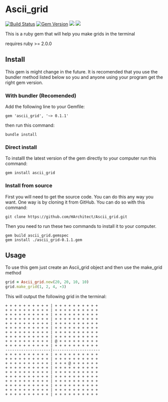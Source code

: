 # Ascii_grid

[![Build Status](https://travis-ci.org/HArchitect/Ascii_grid.svg?branch=master)](https://travis-ci.org/HArchitect/Ascii_grid)
[![Gem Version](https://badge.fury.io/rb/ascii_grid.svg)](https://badge.fury.io/rb/ascii_grid)
![](https://ruby-gem-downloads-badge.herokuapp.com/ascii_grid/0.1.1?label=v0.1.1-downloads)
![](https://ruby-gem-downloads-badge.herokuapp.com/ascii_grid?type=total)

This is a ruby gem that will help you make grids in the terminal

requires ruby >= 2.0.0

## Install

This gem is might change in the future. It is recomended that you
use the bundler method listed below so you and anyone using your program get the
right gem version.

### With bundler (Recomended)

Add the following line to your Gemfile:
```gemfile
gem 'ascii_grid', '~> 0.1.1'
```

then run this command:

    bundle install

### Direct install 

To installl the latest version of the gem directly to your computer 
run this command:

    gem install ascii_grid

### Install from source

First you will need to get the source code. You can do this any way you want.
One way is by cloning it from GitHub. You can do so with this command:

    git clone https://github.com/HArchitect/Ascii_grid.git

Then you need to run these two commands to install it to your computer.

    gem build ascii_grid.gemspec
    gem install ./ascii_grid-0.1.1.gem


## Usage

To use this gem just create an Ascii_grid object and then use the make_grid
method

```ruby
grid = Ascii_grid.new(20, 20, 10, 10)
grid.make_grid(1, 2, 4, -3)
```
This will output the following grid in the terminal:

```
+ + + + + + + + + + | + + + + + + + + + +
+ + + + + + + + + + | + + + + + + + + + +
+ + + + + + + + + + | + + + + + + + + + +
+ + + + + + + + + + | + + + + + + + + + +
+ + + + + + + + + + | + + + + + + + + + +
+ + + + + + + + + + | + + + + + + + + + +
+ + + + + + + + + + | + + + + + + + + + +
+ + + + + + + + + + | + + + + + + + + + +
+ + + + + + + + + + | @ + + + + + + + + +
+ + + + + + + + + + | + + + + + + + + + +
--------------------|---------------------
+ + + + + + + + + + | + + + + + + + + + +
+ + + + + + + + + + | + + + + + + + + + +
+ + + + + + + + + + | + + + @ + + + + + +
+ + + + + + + + + + | + + + + + + + + + +
+ + + + + + + + + + | + + + + + + + + + +
+ + + + + + + + + + | + + + + + + + + + +
+ + + + + + + + + + | + + + + + + + + + +
+ + + + + + + + + + | + + + + + + + + + +
+ + + + + + + + + + | + + + + + + + + + +
+ + + + + + + + + + | + + + + + + + + + +
```